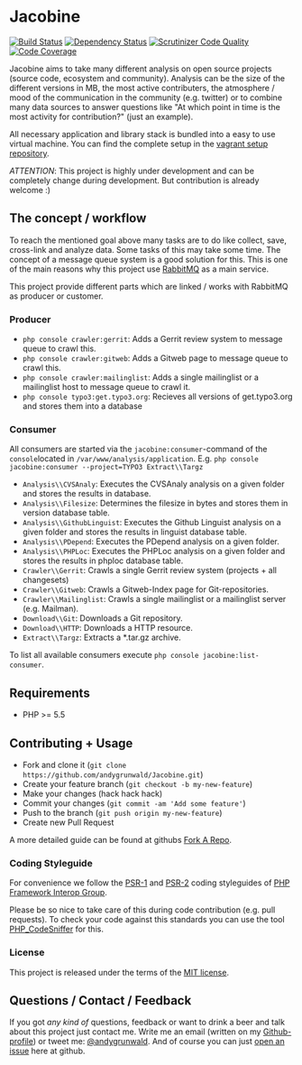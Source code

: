 # Jacobine

[![Build Status](https://travis-ci.org/andygrunwald/Jacobine.svg?branch=jacobine-rename)](https://travis-ci.org/andygrunwald/Jacobine)
[![Dependency Status](https://www.versioneye.com/user/projects/5357f76afe0d07a60c00013c/badge.png)](https://www.versioneye.com/user/projects/5357f76afe0d07a60c00013c)
[![Scrutinizer Code Quality](https://scrutinizer-ci.com/g/andygrunwald/Jacobine/badges/quality-score.png?s=ce1b08496df51dccb7fe58ba3ba084c13b5bccb1)](https://scrutinizer-ci.com/g/andygrunwald/Jacobine/)
[![Code Coverage](https://scrutinizer-ci.com/g/andygrunwald/Jacobine/badges/coverage.png?s=3128770a021cc50d581865aad3fb6225407ee574)](https://scrutinizer-ci.com/g/andygrunwald/Jacobine/)

Jacobine aims to take many different analysis on open source projects (source code, ecosystem and community).
Analysis can be the size of the different versions in MB, the most active contributers, the atmosphere / mood of the communication in the community (e.g. twitter) or to combine many data sources to answer questions like "At which point in time is the most activity for contribution?" (just an example).

All necessary application and library stack is bundled into a easy to use virtual machine.
You can find the complete setup in the [vagrant setup repository](https://github.com/andygrunwald/Jacobine-Vagrant).

*ATTENTION*:
This project is highly under development and can be completely change during development.
But contribution is already welcome :)

## The concept / workflow

To reach the mentioned goal above many tasks are to do like collect, save, cross-link and analyze data.
Some tasks of this may take some time. The concept of a message queue system is a good solution for this.
This is one of the main reasons why this project use [RabbitMQ](http://www.rabbitmq.com/) as a main service.

This project provide different parts which are linked / works with RabbitMQ as producer or customer.

### Producer

* `php console crawler:gerrit`: Adds a Gerrit review system to message queue to crawl this.
* `php console crawler:gitweb`: Adds a Gitweb page to message queue to crawl this.
* `php console crawler:mailinglist`: Adds a single mailinglist or a mailinglist host to message queue to crawl it.
* `php console typo3:get.typo3.org`: Recieves all versions of get.typo3.org and stores them into a database

### Consumer

All consumers are started via the `jacobine:consumer`-command of the `console`located in `/var/www/analysis/application`.
E.g. `php console jacobine:consumer --project=TYPO3 Extract\\Targz`

* `Analysis\\CVSAnaly`: Executes the CVSAnaly analysis on a given folder and stores the results in database.
* `Analysis\\Filesize`: Determines the filesize in bytes and stores them in version database table.
* `Analysis\\GithubLinguist`: Executes the Github Linguist analysis on a given folder and stores the results in linguist database table.
* `Analysis\\PDepend`: Executes the PDepend analysis on a given folder.
* `Analysis\\PHPLoc`: Executes the PHPLoc analysis on a given folder and stores the results in phploc database table.
* `Crawler\\Gerrit`: Crawls a single Gerrit review system (projects + all changesets)
* `Crawler\\Gitweb`: Crawls a Gitweb-Index page for Git-repositories.
* `Crawler\\Mailinglist`: Crawls a single mailinglist or a mailinglist server (e.g. Mailman).
* `Download\\Git`: Downloads a Git repository.
* `Download\\HTTP`: Downloads a HTTP resource.
* `Extract\\Targz`: Extracts a *.tar.gz archive.

To list all available consumers execute `php console jacobine:list-consumer`.

## Requirements

* PHP >= 5.5

## Contributing + Usage

* Fork and clone it (`git clone https://github.com/andygrunwald/Jacobine.git`)
* Create your feature branch (`git checkout -b my-new-feature`)
* Make your changes (hack hack hack)
* Commit your changes (`git commit -am 'Add some feature'`)
* Push to the branch (`git push origin my-new-feature`)
* Create new Pull Request

A more detailed guide can be found at githubs [Fork A Repo](https://help.github.com/articles/fork-a-repo).

### Coding Styleguide

For convenience we follow the [PSR-1](http://www.php-fig.org/psr/psr-1/) and [PSR-2](http://www.php-fig.org/psr/psr-2/) coding styleguides of [PHP Framework Interop Group](http://www.php-fig.org/).

Please be so nice to take care of this during code contribution (e.g. pull requests).
To check your code against this standards you can use the tool [PHP_CodeSniffer](https://github.com/squizlabs/PHP_CodeSniffer/) for this.

### License

This project is released under the terms of the [MIT license](http://en.wikipedia.org/wiki/MIT_License).

## Questions / Contact / Feedback

If you got *any kind of* questions, feedback or want to drink a beer and talk about this project just contact me.
Write me an email (written on my [Github-profile](https://github.com/andygrunwald)) or tweet me: [@andygrunwald](http://twitter.com/andygrunwald).
And of course you can just [open an issue](https://github.com/andygrunwald/Jacobine-Vagrant/issues) here at github.
